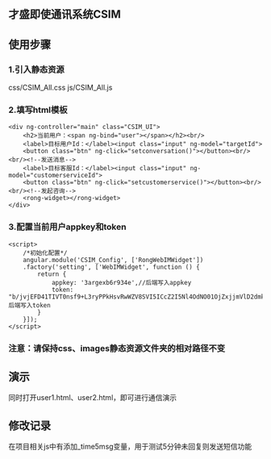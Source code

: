 ## 才盛即使通讯系统CSIM

## 使用步骤
### 1.引入静态资源
css/CSIM_All.css
js/CSIM_All.js

### 2.填写html模板
```
<div ng-controller="main" class="CSIM_UI">
    <h2>当前用户：<span ng-bind="user"></span></h2><br/>
    <label>目标用户Id：</label><input class="input" ng-model="targetId">
    <button class="btn" ng-click="setconversation()"></button><br/> <br/><!--发送消息-->
    <label>目标客服Id：</label><input class="input" ng-model="customerserviceId">
    <button class="btn" ng-click="setcustomerservice()"></button><br/> <br/><!--发起咨询-->
    <rong-widget></rong-widget>
</div>
```
### 3.配置当前用户appkey和token
```
<script>
    /*初始化配置*/
    angular.module('CSIM_Config', ['RongWebIMWidget'])
    .factory('setting', ['WebIMWidget', function () {
        return {
            appkey: '3argexb6r934e',//后端写入appkey
            token: "b/jvjEFD41TIVT0nsf9+L3ryPPkHsvRwWZV8SVI5ICcZ2I5Nl4OdNO01OjZxjjmVlD2dmk4RZ90="//后端写入token
        }
    }]);
</script>
```
### 注意：请保持css、images静态资源文件夹的相对路径不变

## 演示
 同时打开user1.html、user2.html，即可进行通信演示

## 修改记录
 在项目相关js中有添加_time5msg变量，用于测试5分钟未回复则发送短信功能

